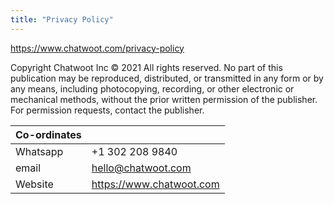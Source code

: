```yaml
---
title: "Privacy Policy"
---
```


https://www.chatwoot.com/privacy-policy


  Copyright Chatwoot Inc © 2021
All rights reserved. No part of this publication may be reproduced, distributed, or transmitted in any form or by any means, including
photocopying, recording, or other electronic or mechanical methods, without the prior written permission of the publisher. For permission requests, contact the publisher.

| Co-ordinates |                          |
|--------------|--------------------------|
| Whatsapp     | +1 302 208 9840          |
| email        | hello@chatwoot.com       |
| Website      | https://www.chatwoot.com |
